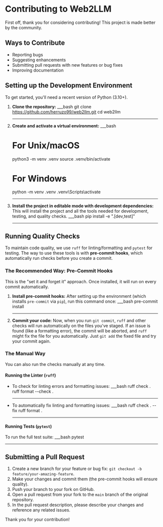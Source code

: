 # Contributing to Web2LLM

First off, thank you for considering contributing! This project is made better by the community.

## Ways to Contribute

-   Reporting bugs
-   Suggesting enhancements
-   Submitting pull requests with new features or bug fixes
-   Improving documentation

## Setting up the Development Environment

To get started, you'll need a recent version of Python (3.10+).

1.  **Clone the repository:**
    ___bash
    git clone https://github.com/herruzo99/web2llm.git
    cd web2llm
    ___

2.  **Create and activate a virtual environment:**
    ___bash
    # For Unix/macOS
    python3 -m venv .venv
    source .venv/bin/activate

    # For Windows
    python -m venv .venv
    .venv\Scripts\activate
    ___

3.  **Install the project in editable mode with development dependencies:**
    This will install the project and all the tools needed for development, testing, and quality checks.
    ___bash
    pip install -e ".[dev,test]"
    ___

## Running Quality Checks

To maintain code quality, we use `ruff` for linting/formatting and `pytest` for testing. The way to use these tools is with **pre-commit hooks**, which automatically run checks before you create a commit.

### The Recommended Way: Pre-Commit Hooks

This is the "set it and forget it" approach. Once installed, it will run on every commit automatically.

1.  **Install pre-commit hooks:**
    After setting up the environment (which installs `pre-commit` via `pip`), run this command once:
    ___bash
    pre-commit install
    ___

2.  **Commit your code:**
    Now, when you run `git commit`, `ruff` and other checks will run automatically on the files you've staged. If an issue is found (like a formatting error), the commit will be aborted, and `ruff` might fix the file for you automatically. Just `git add` the fixed file and try your commit again.

### The Manual Way

You can also run the checks manually at any time.

#### Running the Linter (`ruff`)

-   To check for linting errors and formatting issues:
    ___bash
    ruff check .
    ruff format --check .
    ___

-   To automatically fix linting and formatting issues:
    ___bash
    ruff check . --fix
    ruff format .
    ___

#### Running Tests (`pytest`)

To run the full test suite:
___bash
pytest
___

## Submitting a Pull Request

1.  Create a new branch for your feature or bug fix: `git checkout -b feature/your-amazing-feature`.
2.  Make your changes and commit them (the pre-commit hooks will ensure quality).
3.  Push your branch to your fork on GitHub.
4.  Open a pull request from your fork to the `main` branch of the original repository.
5.  In the pull request description, please describe your changes and reference any related issues.

Thank you for your contribution!
